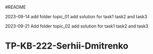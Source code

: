 #README

2023-09-14
add folder topic_01
add solution for task1 task2 and task3

2023-09-21
Add folder topic_02
add solution for task1 task2 and task3

# TP-KB-222-Serhii-Dmitrenko
